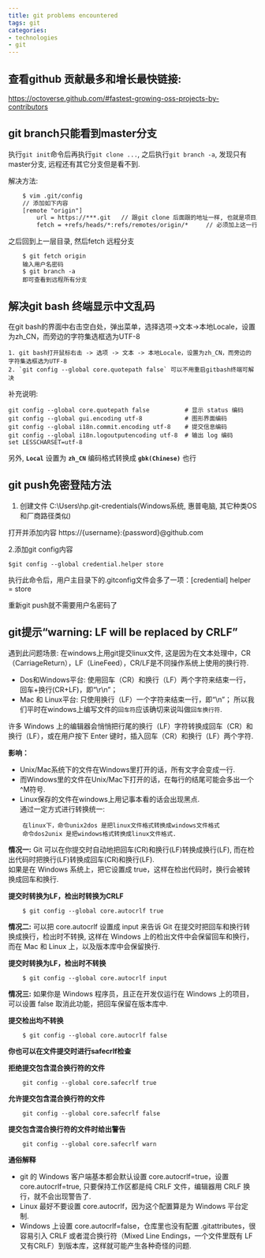 ```yaml
---
title: git problems encountered
tags: git
categories:
- technologies
- git
---
```


## 查看github 贡献最多和增长最快链接:
https://octoverse.github.com/#fastest-growing-oss-projects-by-contributors

<!-- more -->
## git branch只能看到master分支
执行`git init`命令后再执行`git clone ...`, 之后执行`git branch -a`, 发现只有master分支, 远程还有其它分支但是看不到.  

解决方法:

```xml
	$ vim .git/config
	// 添加如下内容
	[remote "origin"]
		url = https://***.git	// 跟git clone 后面跟的地址一样, 也就是项目所在地址.
		fetch = +refs/heads/*:refs/remotes/origin/*		// 必须加上这一行
```

之后回到上一层目录, 然后fetch 远程分支

``` shell
	$ git fetch origin
	输入用户名密码
	$ git branch -a
	即可查看到远程所有分支
```

## 解决git bash 终端显示中文乱码

在git bash的界面中右击空白处，弹出菜单，选择选项->文本->本地Locale，设置为zh_CN，而旁边的字符集选框选为UTF-8
```
1. git bash打开鼠标右击 -> 选项 -> 文本 -> 本地Locale，设置为zh_CN，而旁边的字符集选框选为UTF-8
2. `git config --global core.quotepath false` 可以不用重启gitbash终端可解决
```

补充说明:
```
git config --global core.quotepath false          # 显示 status 编码
git config --global gui.encoding utf-8            # 图形界面编码
git config --global i18n.commit.encoding utf-8    # 提交信息编码
git config --global i18n.logoutputencoding utf-8  # 输出 log 编码
set LESSCHARSET=utf-8
```
另外, **`Local`** 设置为 **`zh_CN`** 编码格式转换成 **`gbk(Chinese)`** 也行

## git push免密登陆方法

1. 创建文件 C:\Users\hp\.git-credentials(Windows系统, 惠普电脑, 其它种类OS和厂商路径类似)

打开并添加内容 https://{username}:{password}@github.com

2.添加git config内容

``` shell
$git config --global credential.helper store
```

执行此命令后，用户主目录下的.gitconfig文件会多了一项：[credential]
helper = store

重新git push就不需要用户名密码了

## git提示“warning: LF will be replaced by CRLF”
遇到此问题场景: 在windows上用git提交linux文件, 这是因为在文本处理中，CR（CarriageReturn），LF（LineFeed），CR/LF是不同操作系统上使用的换行符.

 * Dos和Windows平台: 使用回车（CR）和换行（LF）两个字符来结束一行，回车+换行(CR+LF)，即“\r\n”；
 * Mac 和 Linux平台: 只使用换行（LF）一个字符来结束一行，即“\n”；
所以我们平时在windows上编写文件的`回车符`应该确切来说叫做`回车换行符`.

许多 Windows 上的编辑器会悄悄把行尾的换行（LF）字符转换成回车（CR）和换行（LF），或在用户按下 Enter 键时，插入回车（CR）和换行（LF）两个字符.  

**影响：**
 * Unix/Mac系统下的文件在Windows里打开的话，所有文字会变成一行.  
 * 而Windows里的文件在Unix/Mac下打开的话，在每行的结尾可能会多出一个^M符号.  
 * Linux保存的文件在windows上用记事本看的话会出现黑点.  
通过一定方式进行转换统一:

```
	在linux下，命令unix2dos 是把linux文件格式转换成windows文件格式
	命令dos2unix 是把windows格式转换成linux文件格式.
```

**情况一:**
Git 可以在你提交时自动地把回车(CR)和换行(LF)转换成换行(LF), 而在检出代码时把换行(LF)转换成回车(CR)和换行(LF).  
如果是在 Windows 系统上，把它设置成 true，这样在检出代码时，换行会被转换成回车和换行.  

**提交时转换为LF，检出时转换为CRLF**

``` shell
	$ git config --global core.autocrlf true
```

**情况二:**
可以把 core.autocrlf 设置成 input 来告诉 Git 在提交时把回车和换行转换成换行，检出时不转换, 这样在 Windows 上的检出文件中会保留回车和换行，而在 Mac 和 Linux 上，以及版本库中会保留换行.  

**提交时转换为LF，检出时不转换**

``` shell
	$ git config --global core.autocrlf input
```

**情况三:**
如果你是 Windows 程序员，且正在开发仅运行在 Windows 上的项目，可以设置 false 取消此功能，把回车保留在版本库中.  

**提交检出均不转换**

``` shell
	$ git config --global core.autocrlf false
```

**你也可以在文件提交时进行safecrlf检查**

**拒绝提交包含混合换行符的文件**

``` shell
	git config --global core.safecrlf true   
```

**允许提交包含混合换行符的文件**

``` shell
	git config --global core.safecrlf false   
```

**提交包含混合换行符的文件时给出警告**

``` shell
	git config --global core.safecrlf warn
```

**通俗解释**
 * git 的 Windows 客户端基本都会默认设置 core.autocrlf=true，设置core.autocrlf=true, 只要保持工作区都是纯 CRLF 文件，编辑器用 CRLF 换行，就不会出现警告了.  
 * Linux 最好不要设置 core.autocrlf，因为这个配置算是为 Windows 平台定制.  
 * Windows 上设置 core.autocrlf=false，仓库里也没有配置 .gitattributes，很容易引入 CRLF 或者混合换行符（Mixed Line Endings，一个文件里既有 LF 又有CRLF）到版本库，这样就可能产生各种奇怪的问题.  





